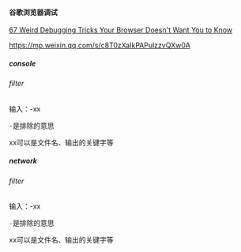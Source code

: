 #### 谷歌浏览器调试

[67 Weird Debugging Tricks Your Browser Doesn't Want You to Know](https://alan.norbauer.com/articles/browser-debugging-tricks)

https://mp.weixin.qq.com/s/c8T0zXaIkPAPulzzvQXw0A

##### console

###### filter

输入：-xx

`-`是排除的意思

xx可以是文件名、输出的关键字等

##### network

###### filter

输入：-xx

`-`是排除的意思

xx可以是文件名、输出的关键字等